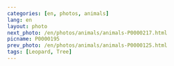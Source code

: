 ```yaml
---
categories: [en, photos, animals]
lang: en
layout: photo
next_photo: /en/photos/animals/animals-P0000217.html
picname: P0000195
prev_photo: /en/photos/animals/animals-P0000125.html
tags: [Leopard, Tree]
---
```

